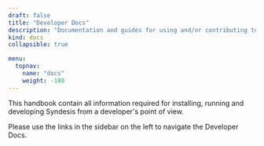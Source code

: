 ```yaml
---
draft: false
title: "Developer Docs"
description: "Documentation and guides for using and/or contributing to the Syndesis project."
kind: docs
collapsible: true

menu:
  topnav:
    name: "docs"
    weight: -180
---
```


This handbook contain all information required for installing, running and developing Syndesis from a developer's point of view.

<div class="alert alert-info admonition" role="alert">
  <i class="fa note"></i> Please use the links in the sidebar on the left to navigate the Developer Docs.
</div>
